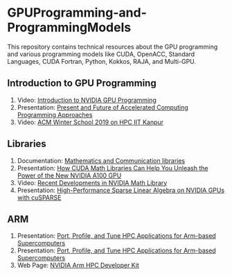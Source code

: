# GPUProgramming-and-ProgrammingModels
This repository contains technical resources about the GPU programming and various programming models like CUDA, OpenACC, Standard Languages, CUDA Fortran, Python, Kokkos, RAJA, and Multi-GPU.

## Introduction to GPU Programming
1. Video: [Introduction to NVIDIA GPU Programming](https://www.youtube.com/watch?v=E7xLxkOm904)
2. Presentation: [Present and Future of Accelerated Computing Programming Approaches](https://www.nvidia.com/en-us/on-demand/session/gtcspring21-s31146/)
3. Video: [ACM Winter School 2019 on HPC IIT Kanpur](https://nptel.ac.in/courses/128/106/128106014/)

## Libraries
1. Documentation: [Mathematics and Communication libraries](https://docs.nvidia.com/hpc-sdk/index.html#math-libraries)
2. Presentation: [How CUDA Math Libraries Can Help You Unleash the Power of the New NVIDIA A100 GPU](https://www.nvidia.com/en-us/on-demand/session/gtcsj20-s21681/)
3. Video: [Recent Developments in NVIDIA Math Library](https://www.nvidia.com/en-us/on-demand/session/gtcspring22-s41491/)
4. Presentation: [High-Performance Sparse Linear Algebra on NVIDIA GPUs with cuSPARSE](https://drive.google.com/file/d/1EgUYtgpqCr51jC9WWUz2W5wqx-k3aS0s/view?usp=sharing)

## ARM
1. Presentation: [Port, Profile, and Tune HPC Applications for Arm-based Supercomputers](https://www.nvidia.com/en-us/on-demand/session/gtcspring22-s41788/)
2. Presentation: [Port, Profile, and Tune HPC Applications for Arm-based Supercomputers](https://www.nvidia.com/en-us/on-demand/session/gtcspring22-s41788/)
3. Web Page: [NVIDIA Arm HPC Developer Kit](https://developer.nvidia.com/arm-hpc-devkit)